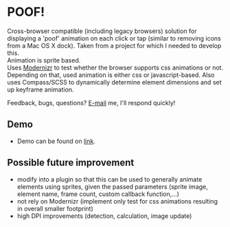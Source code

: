 # POOF!
Cross-browser compatible (including legacy browsers) solution for displaying a 'poof' animation on each click or tap (similar to removing icons from a Mac OS X dock). Taken from a project for which I needed to develop this.   
Animation is sprite based.   
Uses [Modernizr](https://github.com/Modernizr/Modernizr) to test whether the browser supports css animations or not. Depending on that, used animation is either css or javascript-based. Also uses Compass/SCSS to dynamically determine element dimensions and set up keyframe animation.     

Feedback, bugs, questions? [E-mail](mailto:vanja@gavric.org) me, I'll respond quickly!

## Demo
- Demo can be found on [link](http://vanja.gavric.org/various/poof/).

## Possible future improvement
- modify into a plugin so that this can be used to generally animate elements using sprites, given the passed parameters (sprite image, element name, frame count, custom callback function,...)
- not rely on Modernizr (implement only test for css animations resulting in overall smaller footprint)
- high DPI improvements (detection, calculation, image update)
